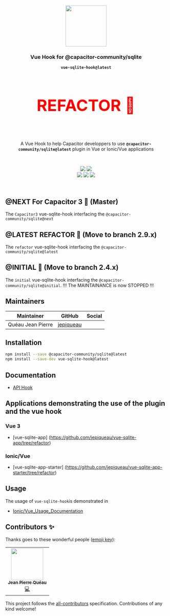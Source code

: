 <p align="center"><br><img src="https://avatars3.githubusercontent.com/u/16580653?v=4" width="128" height="128" /></p>

<h3 align="center">Vue Hook for @capacitor-community/sqlite</h3>
<p align="center"><strong><code>vue-sqlite-hook@latest</code></strong></p>
<br>
<p align="center" style="font-size:50px;color:red"><strong>REFACTOR 🚀</strong></p><br>
<p align="center">
  A Vue Hook to help Capacitor developpers to use <strong><code>@capacitor-community/sqlite@latest</code></strong> plugin in Vue or Ionic/Vue applications
</p>
<br>
<p align="center">
    <img src="https://img.shields.io/maintenance/yes/2021?style=flat-square" />
    <a href="https://www.npmjs.com/package/vue-sqlite-hook"><img src="https://img.shields.io/npm/l/vue-sqlite-hook?style=flat-square" /></a>
<br>
  <a href="https://www.npmjs.com/package/vue-sqlite-hook"><img src="https://img.shields.io/npm/dw/vue-sqlite-hook?style=flat-square" /></a>
  <a href="https://www.npmjs.com/package/vue-sqlite-hook"><img src="https://img.shields.io/npm/v/vue-sqlite-hook/latest?style=flat-square" /></a>
<!-- ALL-CONTRIBUTORS-BADGE:START - Do not remove or modify this section -->
<a href="#contributors-"><img src="https://img.shields.io/badge/all%20contributors-1-orange?style=flat-square" /></a>
<!-- ALL-CONTRIBUTORS-BADGE:END -->
</p>
<br>

## @NEXT For Capacitor 3 🚧 (Master)

The `Capacitor3` vue-sqlite-hook interfacing the `@capacitor-community/sqlite@next`

## @LATEST REFACTOR 🚀 (Move to branch 2.9.x)

The `refactor` vue-sqlite-hook interfacing the `@capacitor-community/sqlite@latest`

## @INITIAL 🛑 (Move to branch 2.4.x)

The `initial` vue-sqlite-hook interfacing the `@capacitor-community/sqlite@initial`. !!! The MAINTAINANCE is now STOPPED !!!
<br>


## Maintainers

| Maintainer        | GitHub                                    | Social |
| ----------------- | ----------------------------------------- | ------ |
| Quéau Jean Pierre | [jepiqueau](https://github.com/jepiqueau) |        |


## Installation

```bash
npm install --save @capacitor-community/sqlite@latest
npm install --save-dev vue-sqlite-hook@latest
```

## Documentation

- [API Hook](https://github.com/jepiqueau/vue-sqlite-hook/tree/2.9.x/docs/APIHook.md)


## Applications demonstrating the use of the plugin and the vue hook

### Vue 3
 - [vue-sqlite-app] (https://github.com/jepiqueau/vue-sqlite-app/tree/refactor)

### Ionic/Vue
 - [vue-sqlite-app-starter] (https://github.com/jepiqueau/vue-sqlite-app-starter/tree/refactor)


## Usage

The usage of `vue-sqlite-hook`is demonstrated in

- [Ionic/Vue_Usage_Documentation](https://github.com/capacitor-community/sqlite/blob/2.9.x/docs/Ionic-Vue-Usage.md)




## Contributors ✨

Thanks goes to these wonderful people ([emoji key](https://allcontributors.org/docs/en/emoji-key)):

<!-- ALL-CONTRIBUTORS-LIST:START - Do not remove or modify this section -->
<!-- prettier-ignore-start -->
<!-- markdownlint-disable -->
<table>
  <tr>
    <td align="center"><a href="https://github.com/jepiqueau"><img src="https://avatars3.githubusercontent.com/u/16580653?v=4" width="100px;" alt=""/><br /><sub><b>Jean Pierre Quéau</b></sub></a><br /><a href="https://github.com/jepiqueau/vue-sqlite-hook/commits?author=jepiqueau" title="Code">💻</a></td>
  </tr>
</table>

<!-- markdownlint-enable -->
<!-- prettier-ignore-end -->

<!-- ALL-CONTRIBUTORS-LIST:END -->

This project follows the [all-contributors](https://github.com/all-contributors/all-contributors) specification. Contributions of any kind welcome!

